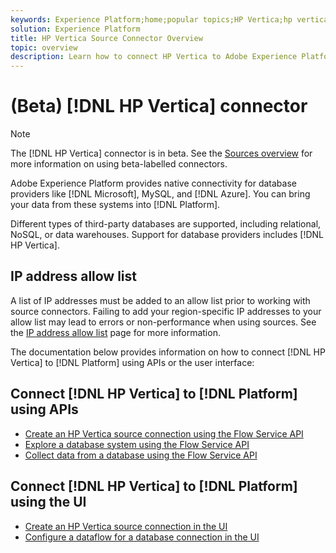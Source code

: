 ```yaml
---
keywords: Experience Platform;home;popular topics;HP Vertica;hp vertica
solution: Experience Platform
title: HP Vertica Source Connector Overview
topic: overview
description: Learn how to connect HP Vertica to Adobe Experience Platform using APIs or the user interface.
---
```


# (Beta) [!DNL HP Vertica] connector

>[!NOTE]
>
>The [!DNL HP Vertica] connector is in beta. See the [Sources overview](../../home.md#terms-and-conditions) for more information on using beta-labelled connectors.

Adobe Experience Platform provides native connectivity for database providers like [!DNL Microsoft], MySQL, and [!DNL Azure]. You can bring your data from these systems into [!DNL Platform].

Different types of third-party databases are supported, including relational, NoSQL, or data warehouses. Support for database providers includes [!DNL HP Vertica].

## IP address allow list

A list of IP addresses must be added to an allow list prior to working with source connectors. Failing to add your region-specific IP addresses to your allow list may lead to errors or non-performance when using sources. See the [IP address allow list](../../ip-address-allow-list.md) page for more information.

The documentation below provides information on how to connect [!DNL HP Vertica] to [!DNL Platform] using APIs or the user interface:

## Connect [!DNL HP Vertica] to [!DNL Platform] using APIs

- [Create an HP Vertica source connection using the Flow Service API](../../tutorials/api/create/databases/hp-vertica.md)
- [Explore a database system using the Flow Service API](../../tutorials/api/explore/database-nosql.md)
- [Collect data from a database using the Flow Service API](../../tutorials/api/collect/database-nosql.md)

## Connect [!DNL HP Vertica] to [!DNL Platform] using the UI

- [Create an HP Vertica source connection in the UI](../../tutorials/ui/create/databases/hp-vertica.md)
- [Configure a dataflow for a database connection in the UI](../../tutorials/ui/dataflow/databases.md)